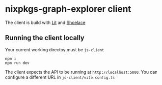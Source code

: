# nixpkgs-graph-explorer client

The client is build with [Lit](https://lit.dev/) and
[Shoelace](https://shoelace.style/)

## Running the client locally

Your current working directoy must be `js-client`

```
npm i
npm run dev
```

The client expects the API to be running at `http://localhost:5000`. You can
configure a different URL in `js-client/vite.config.ts`
